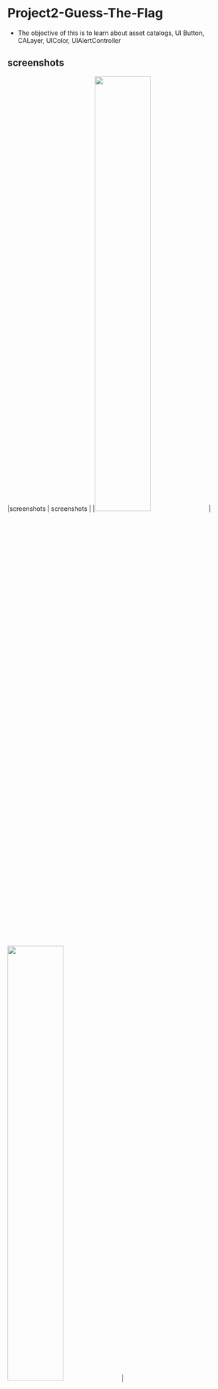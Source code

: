 # Project2-Guess-The-Flag
 - The objective of this is to learn about asset catalogs, UI Button, CALayer, UIColor, UIAlertController

## screenshots
|screenshots | screenshots |
|<img src="https://user-images.githubusercontent.com/91916741/179415099-b21e0f9e-78e2-47e4-bc89-cc0bcf688b25.png"  width="50%" /> |<img src="https://user-images.githubusercontent.com/91916741/179415144-f2a24ad3-498e-4604-9e68-e0f0fff0a8e8.png"  width="50%" /> |
